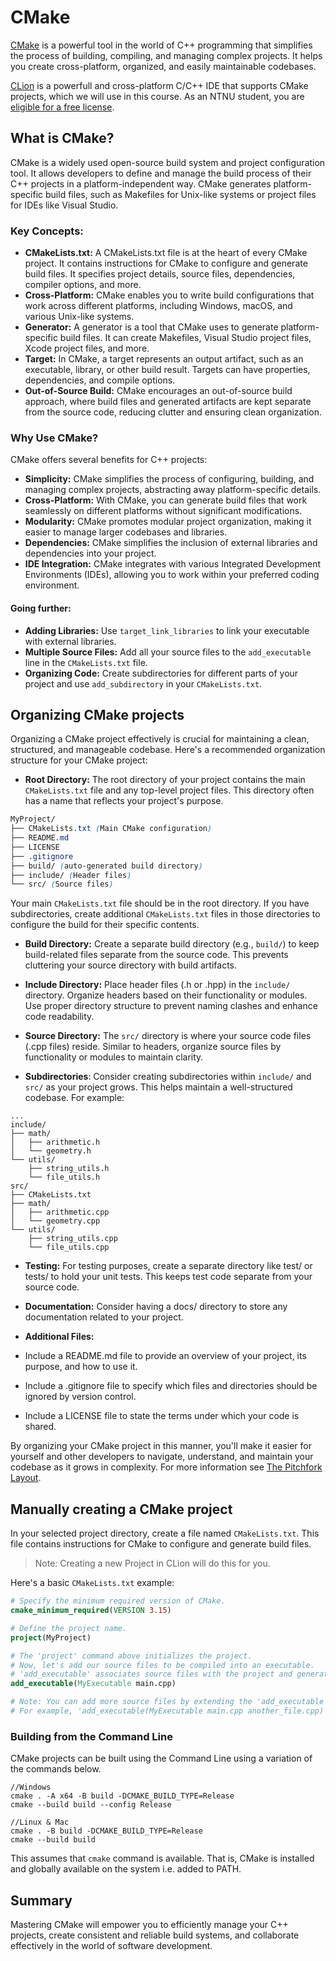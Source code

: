 # CMake 

[CMake](https://cmake.org/) is a powerful tool in the world of C++ programming that simplifies the process of building, compiling, and managing complex projects. It helps you create cross-platform, organized, and easily maintainable codebases.

[CLion](https://www.jetbrains.com/clion/) is a powerfull and cross-platform C/C++ IDE that supports CMake projects, which we will use in this course. 
As an NTNU student, you are [eligible for a free license](https://www.jetbrains.com/community/education/#students).  


## What is CMake?

CMake is a widely used open-source build system and project configuration tool. It allows developers to define and manage the build process of their C++ projects in a platform-independent way. CMake generates platform-specific build files, such as Makefiles for Unix-like systems or project files for IDEs like Visual Studio.

### Key Concepts:

- __CMakeLists.txt:__ A CMakeLists.txt file is at the heart of every CMake project. It contains instructions for CMake to configure and generate build files. It specifies project details, source files, dependencies, compiler options, and more.
- __Cross-Platform:__ CMake enables you to write build configurations that work across different platforms, including Windows, macOS, and various Unix-like systems.
- __Generator:__ A generator is a tool that CMake uses to generate platform-specific build files. It can create Makefiles, Visual Studio project files, Xcode project files, and more.
- __Target:__ In CMake, a target represents an output artifact, such as an executable, library, or other build result. Targets can have properties, dependencies, and compile options.
- __Out-of-Source Build:__ CMake encourages an out-of-source build approach, where build files and generated artifacts are kept separate from the source code, reducing clutter and ensuring clean organization.

### Why Use CMake?

CMake offers several benefits for C++ projects:

- __Simplicity:__ CMake simplifies the process of configuring, building, and managing complex projects, abstracting away platform-specific details.
- __Cross-Platform:__ With CMake, you can generate build files that work seamlessly on different platforms without significant modifications.
- __Modularity:__ CMake promotes modular project organization, making it easier to manage larger codebases and libraries.
- __Dependencies:__ CMake simplifies the inclusion of external libraries and dependencies into your project.
- __IDE Integration:__ CMake integrates with various Integrated Development Environments (IDEs), allowing you to work within your preferred coding environment.

#### Going further:

- __Adding Libraries:__ Use `target_link_libraries` to link your executable with external libraries.
- __Multiple Source Files:__ Add all your source files to the `add_executable` line in the `CMakeLists.txt` file.
- __Organizing Code:__ Create subdirectories for different parts of your project and use `add_subdirectory` in your `CMakeLists.txt`.

## Organizing CMake projects

Organizing a CMake project effectively is crucial for maintaining a clean, structured, and manageable codebase. Here's a recommended organization structure for your CMake project:

- __Root Directory:__
The root directory of your project contains the main `CMakeLists.txt` file and any top-level project files. This directory often has a name that reflects your project's purpose.

```scss
MyProject/
├── CMakeLists.txt (Main CMake configuration)
├── README.md
├── LICENSE
├── .gitignore
├── build/ (auto-generated build directory)
├── include/ (Header files)
└── src/ (Source files)
```

Your main `CMakeLists.txt` file should be in the root directory. If you have subdirectories, create additional `CMakeLists.txt` files in those directories to configure the build for their specific contents.

- __Build Directory:__
Create a separate build directory (e.g., `build/`) to keep build-related files separate from the source code. This prevents cluttering your source directory with build artifacts.

- __Include Directory:__
Place header files (.h or .hpp) in the `include/` directory. Organize headers based on their functionality or modules. Use proper directory structure to prevent naming clashes and enhance code readability.

- __Source Directory:__
The `src/` directory is where your source code files (.cpp files) reside. Similar to headers, organize source files by functionality or modules to maintain clarity.

- __Subdirectories__:
Consider creating subdirectories within `include/` and `src/` as your project grows. This helps maintain a well-structured codebase. For example:

```
...
include/
├── math/
│   ├── arithmetic.h
│   └── geometry.h
└── utils/
    ├── string_utils.h
    └── file_utils.h
src/
├── CMakeLists.txt
├── math/
│   ├── arithmetic.cpp
│   └── geometry.cpp
└── utils/
    ├── string_utils.cpp
    └── file_utils.cpp
```

- __Testing:__
For testing purposes, create a separate directory like test/ or tests/ to hold your unit tests. This keeps test code separate from your source code.

- __Documentation:__
Consider having a docs/ directory to store any documentation related to your project.

- __Additional Files:__

- Include a README.md file to provide an overview of your project, its purpose, and how to use it.
- Include a .gitignore file to specify which files and directories should be ignored by version control.
- Include a LICENSE file to state the terms under which your code is shared.

By organizing your CMake project in this manner, you'll make it easier for yourself and other developers to navigate, understand, and maintain your codebase as it grows in complexity.
For more information see [The Pitchfork Layout](https://api.csswg.org/bikeshed/?force=1&url=https://raw.githubusercontent.com/vector-of-bool/pitchfork/develop/data/spec.bs).


## Manually creating a CMake project

In your selected project directory, create a file named `CMakeLists.txt`. This file contains instructions for CMake to configure and generate build files.

> Note: Creating a new Project in CLion will do this for you.

Here's a basic `CMakeLists.txt` example:

```cmake
# Specify the minimum required version of CMake.
cmake_minimum_required(VERSION 3.15)

# Define the project name.
project(MyProject)

# The 'project' command above initializes the project.
# Now, let's add our source files to be compiled into an executable.
# 'add_executable' associates source files with the project and generates the executable.
add_executable(MyExecutable main.cpp)

# Note: You can add more source files by extending the 'add_executable' line.
# For example, 'add_executable(MyExecutable main.cpp another_file.cpp)'
```

### Building from the Command Line

CMake projects can be built using the Command Line using a variation of the commands below.

```
//Windows
cmake . -A x64 -B build -DCMAKE_BUILD_TYPE=Release
cmake --build build --config Release

//Linux & Mac
cmake . -B build -DCMAKE_BUILD_TYPE=Release
cmake --build build
```

This assumes that `cmake` command is available. That is, CMake is installed and globally available on the system i.e. added to PATH.

## Summary

Mastering CMake will empower you to efficiently manage your C++ projects, create consistent and reliable build systems, and collaborate effectively in the world of software development.

